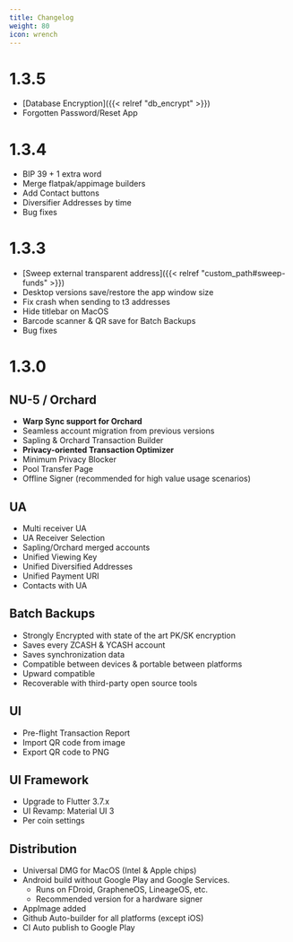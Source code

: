 ```yaml
---
title: Changelog
weight: 80
icon: wrench
---
```


# 1.3.5

- [Database Encryption]({{< relref "db_encrypt" >}})
- Forgotten Password/Reset App

# 1.3.4

- BIP 39 + 1 extra word
- Merge flatpak/appimage builders
- Add Contact buttons
- Diversifier Addresses by time
- Bug fixes

# 1.3.3

- [Sweep external transparent address]({{< relref "custom_path#sweep-funds" >}})
- Desktop versions save/restore the app window size
- Fix crash when sending to t3 addresses
- Hide titlebar on MacOS
- Barcode scanner & QR save for Batch Backups
- Bug fixes

# 1.3.0

## NU-5 / Orchard
- **Warp Sync support for Orchard**
- Seamless account migration from previous versions
- Sapling & Orchard Transaction Builder
- **Privacy-oriented Transaction Optimizer**
- Minimum Privacy Blocker
- Pool Transfer Page
- Offline Signer (recommended for high value usage scenarios)

## UA
- Multi receiver UA
- UA Receiver Selection
- Sapling/Orchard merged accounts
- Unified Viewing Key
- Unified Diversified Addresses
- Unified Payment URI
- Contacts with UA

## Batch Backups
- Strongly Encrypted with state of the art PK/SK encryption
- Saves every ZCASH & YCASH account
- Saves synchronization data
- Compatible between devices & portable between platforms
- Upward compatible
- Recoverable with third-party open source tools

## UI
- Pre-flight Transaction Report
- Import QR code from image
- Export QR code to PNG

## UI Framework
- Upgrade to Flutter 3.7.x
- UI Revamp: Material UI 3
- Per coin settings

## Distribution
- Universal DMG for MacOS (Intel & Apple chips)
- Android build without Google Play and Google Services. 
  - Runs on FDroid, GrapheneOS, LineageOS, etc.
  - Recommended version for a hardware signer
- AppImage added
- Github Auto-builder for all platforms (except iOS)
- CI Auto publish to Google Play

